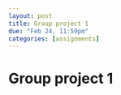 ```yaml
---
layout: post
title: Group project 1
due: "Feb 24, 11:59pm"
categories: [assignments]
---
```


# Group project 1